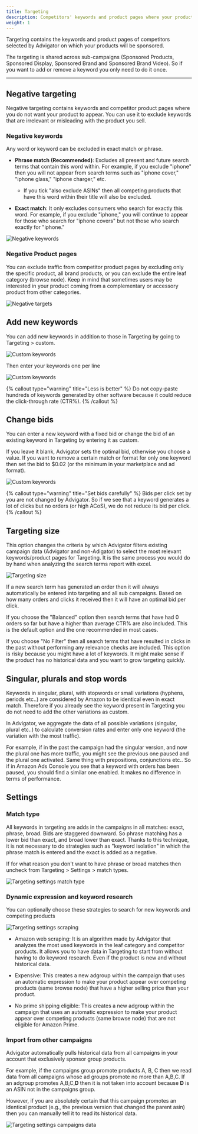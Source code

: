 ```yaml
---
title: Targeting
description: Competitors' keywords and product pages where your product is sponsored
weight: 1
---
```


Targeting contains the keywords and product pages of competitors selected by Advigator on which your products will be sponsored. 

The targeting is shared across sub-campaigns (Sponsored Products, Sponsored Display, Sponsored Brand and Sponsored Brand Video). So if you want to add or remove a keyword you only need to do it once.

---
## Negative targeting
Negative targeting contains keywords and competitor product pages where you do not want your product to appear. 
You can use it to exclude keywords that are irrelevant or misleading with the product you sell.

### Negative keywords
Any word or keyword can be excluded in exact match or phrase.

- **Phrase match (Recommended)**: Excludes all present and future search terms that contain this word within. For example, if you exclude "iphone" then you will not appear from search terms such as "iphone cover," "iphone glass," "iphone charger," etc. 
    - If you tick "also exclude ASINs" then all competing products that have this word within their title will also be excluded.

- **Exact match**: It only excludes consumers who search for exactly this word. For example, if you exclude "iphone," you will continue to appear for those who search for "iphone covers" but not those who search exactly for "iphone."


![Negative keywords](/images/targeting/negative-keywords.png)

### Negative Product pages
You can exclude traffic from competitor product pages by excluding only the specific product, all brand products, or you can exclude the entire leaf category (browse node). 
Keep in mind that sometimes users may be interested in your product coming from a complementary or accessory product from other categories.

![Negative targets](/images/targeting/negative-targets.png)

## Add new keywords

You can add new keywords in addition to those in Targeting by going to Targeting > custom.

![Custom keywords](/images/targeting/custom.png)

Then enter your keywords one per line

![Custom keywords](/images/targeting/custom-keywords.png)

{% callout type="warning" title="Less is better" %}
Do not copy-paste hundreds of keywords generated by other software because it could reduce the click-through rate (CTR%).
{% /callout %}

## Change bids
You can enter a new keyword with a fixed bid or change the bid of an existing keyword in Targeting by entering it as custom.

If you leave it blank, Advigator sets the optimal bid, otherwise you choose a value. 
If you want to remove a certain match or format for only one keyword then set the bid to $0.02 (or the minimum in your marketplace and ad format).

![Custom keywords](/images/targeting/custom-keywords-bid.png)


{% callout type="warning" title="Set bids carefully" %}
Bids per click set by you are not changed by Advigator. So if we see that a keyword generates a lot of clicks but no orders (or high ACoS), we do not reduce its bid per click. 
{% /callout %}

## Targeting size

This option changes the criteria by which Advigator filters existing campaign data (Advigator and non-Adigator) to select the most relevant keywords/product pages for Targeting.
It is the same process you would do by hand when analyzing the search terms report with excel.

![Targeting size](/images/targeting/strategy.png)

If a new search term has generated an order then it will always automatically be entered into targeting and all sub campaigns. Based on how many orders and clicks it received then it will have an optimal bid per click. 

If you choose the "Balanced" option then search terms that have had 0 orders so far but have a higher than average CTR% are also included. This is the default option and the one recommended in most cases. 

If you choose "No Filter" then all search terms that have resulted in clicks in the past without performing any relevance checks are included. This option is risky because you might have a lot of keywords. It might make sense if the product has no historical data and you want to grow targeting quickly. 

## Singular, plurals and stop words

Keywords in singular, plural, with stopwords or small variations (hyphens, periods etc..) are considered by Amazon to be identical even in exact match. Therefore if you already see the keyword present in Targeting you do not need to add the other variations as custom. 

In Advigator, we aggregate the data of all possible variations (singular, plural etc..) to calculate conversion rates and enter only one keyword (the variation with the most traffic). 

For example, if in the past the campaign had the singular version, and now the plural one has more traffic, you might see the previous one paused and the plural one activated. Same thing with prepositions, conjunctions etc..
So if in Amazon Ads Console you see that a keyword with orders has been paused, you should find a similar one enabled. It makes no difference in terms of performance.

## Settings

### Match type

All keywords in targeting are adds in the campaigns in all matches: exact, phrase, broad. 
Bids are staggered downward. So phrase matching has a lower bid than exact, and broad lower than exact. Thanks to this technique, it is not necessary to do strategies such as "keyword isolation" in which the phrase match is entered and the exact is added as a negative. 

If for what reason you don't want to have phrase or broad matches then uncheck from Targeting > Settings > match types.

![Targeting settings match type](/images/targeting/match_type.png)

### Dynamic expression and keyword research

You can optionally choose these strategies to search for new keywords and competing products

![Targeting settings scraping](/images/targeting/scraping.png)

- Amazon web scraping: It is an algorithm made by Advigator that analyzes the most used keywords in the leaf category and competitor products. It allows you to have data in Targeting to start from without having to do keyword research. Even if the product is new and without historical data.

- Expensive: This creates a new adgroup within the campaign that uses an automatic expression to make your product appear over competing products (same browse node) that have a higher selling price than your product.

- No prime shipping eligible: This creates a new adgroup within the campaign that uses an automatic expression to make your product appear over competing products (same browse node) that are not eligible for Amazon Prime. 

### Import from other campaigns

Advigator automatically pulls historical data from all campaigns in your account that exclusively sponsor group products. 

For example, if the campaigns group promote products A, B, C then we read data from all campaigns whose ad groups promote no more than A,B,C. If an adgroup promotes A,B,C,**D** then it is not taken into account because **D** is an ASIN not in the campaigns group. 

However, if you are absolutely certain that this campaign promotes an identical product (e.g., the previous version that changed the parent asin) then you can manually tell it to read its historical data.

![Targeting settings campaigns data](/images/targeting/campaigns_data.png)